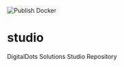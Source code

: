 ![Publish Docker](https://github.com/digitaldots/studio/workflows/Publish%20Docker/badge.svg)

# studio
DigitalDots Solutions Studio Repository

